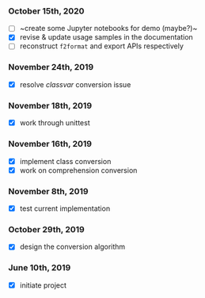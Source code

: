 ### October 15th, 2020

- [ ] ~create some Jupyter notebooks for demo (maybe?)~
- [x] revise & update usage samples in the documentation
- [ ] reconstruct `f2format` and export APIs respectively

### November 24th, 2019

- [x] resolve *classvar* conversion issue

### November 18th, 2019

- [x] work through unittest

### November 16th, 2019

- [x] implement class conversion
- [x] work on comprehension conversion

### November 8th, 2019

- [x] test current implementation

### October 29th, 2019

- [x] design the conversion algorithm

### June 10th, 2019

- [x] initiate project
